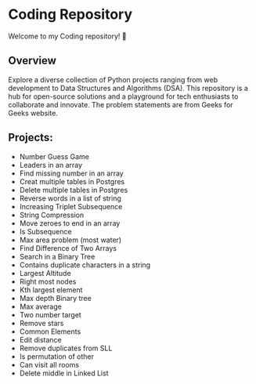 # Coding Repository
Welcome to my Coding repository! 🚀

## Overview
Explore a diverse collection of Python projects ranging from web development to Data Structures and Algorithms (DSA). This repository is a hub for open-source solutions and a playground for tech enthusiasts to collaborate and innovate. The problem statements are from Geeks for Geeks website.

## Projects:
  - Number Guess Game
  - Leaders in an array
  - Find missing number in an array
  - Creat multiple tables in Postgres
  - Delete multiple tables in Postgres
  - Reverse words in a list of string
  - Increasing Triplet Subsequence
  - String Compression
  - Move zeroes to end in an array
  - Is Subsequence
  - Max area problem (most water)
  - Find Difference of Two Arrays
  - Search in a Binary Tree
  - Contains duplicate characters in a string
  - Largest Altitude
  - Right most nodes
  - Kth largest element
  - Max depth Binary tree
  - Max average
  - Two number target
  - Remove stars
  - Common Elements
  - Edit distance
  - Remove duplicates from SLL
  - Is permutation of other
  - Can visit all rooms
  - Delete middle in Linked List
